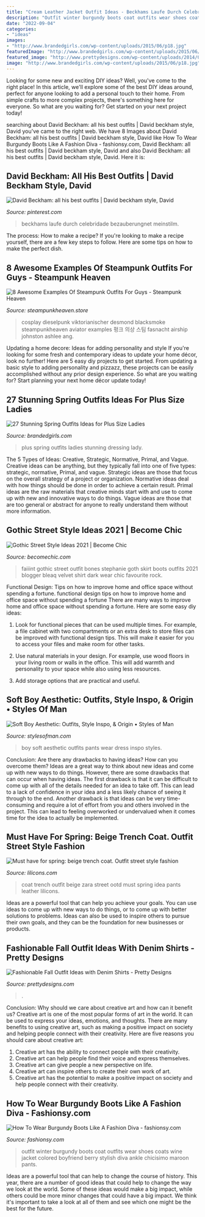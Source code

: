 ```yaml
---
title: "Cream Leather Jacket Outfit Ideas - Beckhams Laufe Durch Celebridade Bezauberungnet Meinstilm"
description: "Outfit winter burgundy boots coat outfits wear shoes coats wine jacket colored boyfriend berry stylish diva ankle chicisimo maroon pants"
date: "2022-09-04"
categories:
- "ideas"
images:
- "http://www.brandedgirls.com/wp-content/uploads/2015/06/p18.jpg"
featuredImage: "http://www.brandedgirls.com/wp-content/uploads/2015/06/p18.jpg"
featured_image: "http://www.prettydesigns.com/wp-content/uploads/2014/09/Street-Style-Outfit-Idea-with-Denim-Shirt.jpg"
image: "http://www.brandedgirls.com/wp-content/uploads/2015/06/p18.jpg"
---
```



Looking for some new and exciting DIY ideas? Well, you've come to the right place! In this article, we'll explore some of the best DIY ideas around, perfect for anyone looking to add a personal touch to their home. From simple crafts to more complex projects, there's something here for everyone. So what are you waiting for? Get started on your next project today!

	

		
searching about David Beckham: all his best outfits | David beckham style, David you've came to the right web. We have 8 Images about David Beckham: all his best outfits | David beckham style, David like How To Wear Burgundy Boots Like A Fashion Diva - fashionsy.com, David Beckham: all his best outfits | David beckham style, David and also David Beckham: all his best outfits | David beckham style, David. Here it is:
		
    
## David Beckham: All His Best Outfits | David Beckham Style, David

<img loading=lazy src="https://i.pinimg.com/originals/3b/a8/6a/3ba86a902f00c568a339089eb4856912.jpg" onerror="this.onerror=null;this.src='https://tse1.mm.bing.net/th?id=OIP.5iYBch7uKntvK19gfUfeQgHaLH&amp;pid=15.1';" alt="David Beckham: all his best outfits | David beckham style, David">

_Source: pinterest.com_

>beckhams laufe durch celebridade bezauberungnet meinstilm. 

	

The process: How to make a recipe?
If you're looking to make a recipe yourself, there are a few key steps to follow. Here are some tips on how to make the perfect dish.

    
## 8 Awesome Examples Of Steampunk Outfits For Guys - Steampunk Heaven

<img loading=lazy src="https://cdn.shopify.com/s/files/1/1682/2301/files/Steampunk_kid_zpszydd2ub4_1024x1024.jpg?v=1488504643" onerror="this.onerror=null;this.src='https://tse1.mm.bing.net/th?id=OIP.x2stOoA7IPhbsnJOBCSfZAHaLG&amp;pid=15.1';" alt="8 Awesome Examples Of Steampunk Outfits For Guys - Steampunk Heaven">

_Source: steampunkheaven.store_

>cosplay dieselpunk viktorianischer desmond blacksmoke steampunkheaven aviator examples 펑크 의상 스팀 fasnacht airship johnston ashlee ang. 

	

Updating a home decore: Ideas for adding personality and style
If you're looking for some fresh and contemporary ideas to update your home décor, look no further! Here are 5 easy diy projects to get started. From updating a basic style to adding personality and pizzazz, these projects can be easily accomplished without any prior design experience. So what are you waiting for? Start planning your next home décor update today!

    
## 27 Stunning Spring Outfits Ideas For Plus Size Ladies

<img loading=lazy src="http://www.brandedgirls.com/wp-content/uploads/2015/06/p18.jpg" onerror="this.onerror=null;this.src='https://tse2.mm.bing.net/th?id=OIP.7PIeujh0PzQH9o9B6LAxDQHaLj&amp;pid=15.1';" alt="27 Stunning Spring Outfits Ideas for Plus Size Ladies">

_Source: brandedgirls.com_

>plus spring outfits ladies stunning dressing lady. 

	

The 5 Types of Ideas: Creative, Strategic, Normative, Primal, and Vague.
Creative ideas can be anything, but they typically fall into one of five types: strategic, normative, Primal, and vague. 
Strategic ideas are those that focus on the overall strategy of a project or organization. Normative ideas deal with how things should be done in order to achieve a certain result. Primal ideas are the raw materials that creative minds start with and use to come up with new and innovative ways to do things. Vague ideas are those that are too general or abstract for anyone to really understand them without more information.

    
## Gothic Street Style Ideas 2021 | Become Chic

<img loading=lazy src="http://becomechic.com/wp-content/uploads/2015/09/Gothic-Street-Style-Ideas-10-701x975.jpg" onerror="this.onerror=null;this.src='https://tse4.mm.bing.net/th?id=OIP.cow0DreOcbsKJWq8KVSZTAHaKT&amp;pid=15.1';" alt="Gothic Street Style Ideas 2021 | Become Chic">

_Source: becomechic.com_

>faiiint gothic street outfit bones stephanie goth skirt boots outfits 2021 blogger bleaq velvet shirt dark wear chic favourite rock. 

	

Functional Design: Tips on how to improve home and office space without spending a fortune.
functional design tips on how to improve home and office space without spending a fortune
There are many ways to improve home and office space without spending a fortune. Here are some easy diy ideas:

1. Look for functional pieces that can be used multiple times. For example, a file cabinet with two compartments or an extra desk to store files can be improved with functional design tips. This will make it easier for you to access your files and make room for other tasks.

2. Use natural materials in your design. For example, use wood floors in your living room or walls in the office. This will add warmth and personality to your space while also using less resources.

3. Add storage options that are practical and useful.

    
## Soft Boy Aesthetic: Outfits, Style Inspo, &amp; Origin • Styles Of Man

<img loading=lazy src="https://www.stylesofman.com/wp-content/uploads/2020/05/how-to-dress-like-an-eboy-skater.jpg" onerror="this.onerror=null;this.src='https://tse4.mm.bing.net/th?id=OIP.tBIayiQWMAteHygK48zbOgHaL1&amp;pid=15.1';" alt="Soft Boy Aesthetic: Outfits, Style Inspo, &amp; Origin • Styles of Man">

_Source: stylesofman.com_

>boy soft aesthetic outfits pants wear dress inspo styles. 

	

Conclusion: Are there any drawbacks to having ideas? How can you overcome them?
Ideas are a great way to think about new ideas and come up with new ways to do things. However, there are some drawbacks that can occur when having ideas. The first drawback is that it can be difficult to come up with all of the details needed for an idea to take off. This can lead to a lack of confidence in your idea and a less likely chance of seeing it through to the end. Another drawback is that ideas can be very time-consuming and require a lot of effort from you and others involved in the project. This can lead to feeling overworked or undervalued when it comes time for the idea to actually be implemented.

    
## Must Have For Spring: Beige Trench Coat. Outfit Street Style Fashion

<img loading=lazy src="https://i0.wp.com/lilicons.com/wp-content/uploads/2017/02/beige-trench-coat-zara-white-sneakers-ootd-street-style-fashion-tumblr-girl.jpg" onerror="this.onerror=null;this.src='https://tse4.mm.bing.net/th?id=OIP.XbgpZSvH_9gTG6qAiaqiHwHaLH&amp;pid=15.1';" alt="Must have for spring: beige trench coat. Outfit street style fashion">

_Source: lilicons.com_

>coat trench outfit beige zara street ootd must spring idea pants leather lilicons. 

	

Ideas are a powerful tool that can help you achieve your goals. You can use ideas to come up with new ways to do things, or to come up with better solutions to problems. Ideas can also be used to inspire others to pursue their own goals, and they can be the foundation for new businesses or products.

    
## Fashionable Fall Outfit Ideas With Denim Shirts - Pretty Designs

<img loading=lazy src="http://www.prettydesigns.com/wp-content/uploads/2014/09/Street-Style-Outfit-Idea-with-Denim-Shirt.jpg" onerror="this.onerror=null;this.src='https://tse4.mm.bing.net/th?id=OIP.MbQDV56C3-koPvwaEph_dgHaMM&amp;pid=15.1';" alt="Fashionable Fall Outfit Ideas with Denim Shirts - Pretty Designs">

_Source: prettydesigns.com_

>. 

	

Conclusion: Why should we care about creative art and how can it benefit us?
Creative art is one of the most popular forms of art in the world. It can be used to express your ideas, emotions, and thoughts. There are many benefits to using creative art, such as making a positive impact on society and helping people connect with their creativity. Here are five reasons you should care about creative art: 
1) Creative art has the ability to connect people with their creativity.
2) Creative art can help people find their voice and express themselves.
3) Creative art can give people a new perspective on life.
4) Creative art can inspire others to create their own work of art.
5) Creative art has the potential to make a positive impact on society and help people connect with their creativity.

    
## How To Wear Burgundy Boots Like A Fashion Diva - Fashionsy.com

<img loading=lazy src="http://fashionsy.com/wp-content/uploads/2016/10/burgundy-coat-and-boots.jpg" onerror="this.onerror=null;this.src='https://tse2.mm.bing.net/th?id=OIP.8vDzvKDi3Zc-wKyi9ThquQHaLG&amp;pid=15.1';" alt="How To Wear Burgundy Boots Like A Fashion Diva - fashionsy.com">

_Source: fashionsy.com_

>outfit winter burgundy boots coat outfits wear shoes coats wine jacket colored boyfriend berry stylish diva ankle chicisimo maroon pants. 

	

Ideas are a powerful tool that can help to change the course of history. This year, there are a number of good ideas that could help to change the way we look at the world. Some of these ideas would make a big impact, while others could be more minor changes that could have a big impact. We think it's important to take a look at all of them and see which one might be the best for the future.

